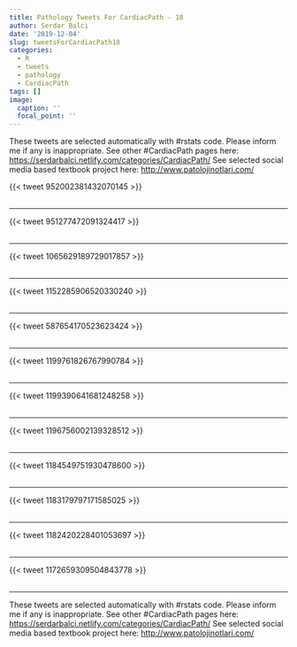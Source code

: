 ```yaml
---
title: Pathology Tweets For CardiacPath - 18
author: Serdar Balci
date: '2019-12-04'
slug: tweetsForCardiacPath18
categories:
  - R
  - tweets
  - pathology
  - CardiacPath
tags: []
image:
  caption: ''
  focal_point: ''
---
```



These tweets are selected automatically with #rstats code. Please inform me if any is inappropriate.
See other #CardiacPath pages here: https://serdarbalci.netlify.com/categories/CardiacPath/ 
See selected social media based textbook project here: http://www.patolojinotlari.com/

{{< tweet 952002381432070145 >}}
<br>
<br>
<hr>
{{< tweet 951277472091324417 >}}
<br>
<br>
<hr>
{{< tweet 1065629189729017857 >}}
<br>
<br>
<hr>
{{< tweet 1152285906520330240 >}}
<br>
<br>
<hr>
{{< tweet 587654170523623424 >}}
<br>
<br>
<hr>
{{< tweet 1199761826767990784 >}}
<br>
<br>
<hr>
{{< tweet 1199390641681248258 >}}
<br>
<br>
<hr>
{{< tweet 1196756002139328512 >}}
<br>
<br>
<hr>
{{< tweet 1184549751930478600 >}}
<br>
<br>
<hr>
{{< tweet 1183179797171585025 >}}
<br>
<br>
<hr>
{{< tweet 1182420228401053697 >}}
<br>
<br>
<hr>
{{< tweet 1172659309504843778 >}}
<br>
<br>
<hr>


These tweets are selected automatically with #rstats code. Please inform me if any is inappropriate.
See other #CardiacPath pages here: https://serdarbalci.netlify.com/categories/CardiacPath/ 
See selected social media based textbook project here: http://www.patolojinotlari.com/
